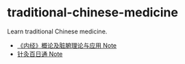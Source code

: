 # traditional-chinese-medicine
 Learn traditional Chinese medicine.

- [《内经》概论及脏腑理论与应用 Note](https://github.com/lizhanmit/traditional-chinese-medicine/blob/main/%E3%80%8A%E5%86%85%E7%BB%8F%E3%80%8B%E6%A6%82%E8%AE%BA%E5%8F%8A%E8%84%8F%E8%85%91%E7%90%86%E8%AE%BA%E4%B8%8E%E5%BA%94%E7%94%A8/%E3%80%8A%E5%86%85%E7%BB%8F%E3%80%8B%E6%A6%82%E8%AE%BA%E5%8F%8A%E8%84%8F%E8%85%91%E7%90%86%E8%AE%BA%E4%B8%8E%E5%BA%94%E7%94%A8-learning-note.md)
- [针灸百日通 Note](https://github.com/lizhanmit/traditional-chinese-medicine/blob/main/%E9%92%88%E7%81%B8%E7%99%BE%E6%97%A5%E9%80%9A/%E9%92%88%E7%81%B8%E7%99%BE%E6%97%A5%E9%80%9A-learning-note.md)

